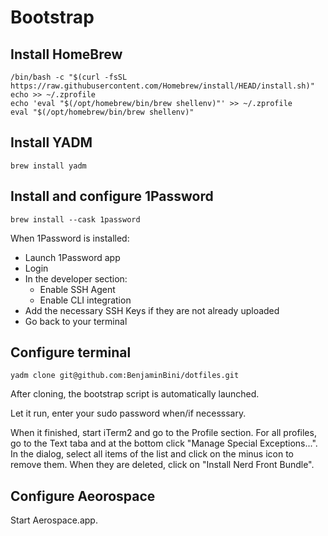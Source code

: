 # Bootstrap

## Install HomeBrew

```shell
/bin/bash -c "$(curl -fsSL https://raw.githubusercontent.com/Homebrew/install/HEAD/install.sh)"
echo >> ~/.zprofile
echo 'eval "$(/opt/homebrew/bin/brew shellenv)"' >> ~/.zprofile
eval "$(/opt/homebrew/bin/brew shellenv)"

```

## Install YADM

```shell
brew install yadm
```

## Install and configure 1Password


```shell
brew install --cask 1password
```

When 1Password is installed:
* Launch 1Password app
* Login
* In the developer section:
    * Enable SSH Agent
    * Enable CLI integration
* Add the necessary SSH Keys if they are not already uploaded
* Go back to your terminal

## Configure terminal

```shell
yadm clone git@github.com:BenjaminBini/dotfiles.git
```

After cloning, the bootstrap script is automatically launched.

Let it run, enter your sudo password when/if necesssary.

When it finished, start iTerm2 and go to the Profile section. For all profiles, go to the Text taba and at the bottom click "Manage Special Exceptions...".
In the dialog, select all items of the list and click on the minus icon to remove them. When they are deleted, click on "Install Nerd Front Bundle".

## Configure Aeorospace

Start Aerospace.app.

